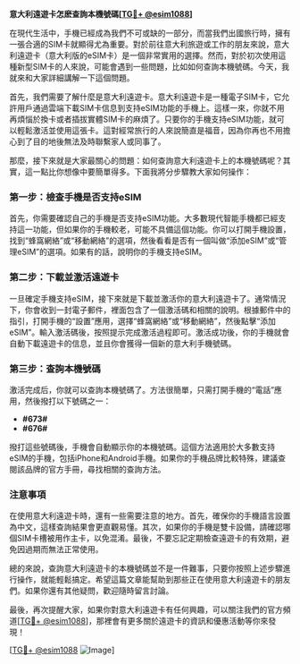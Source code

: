 **意大利遠遊卡怎麽查詢本機號碼[[TG💪+ @esim1088](https://t.me/s/esim1088)]**

在現代生活中，手機已經成為我們不可或缺的一部分，而當我們出國旅行時，擁有一張合適的SIM卡就顯得尤為重要。對於前往意大利旅遊或工作的朋友來說，意大利遠遊卡（意大利版的eSIM卡）是一個非常實用的選擇。然而，對於初次使用這種新型SIM卡的人來說，可能會遇到一些問題，比如如何查詢本機號碼。今天，我就來和大家詳細講解一下這個問題。

首先，我們需要了解什麼是意大利遠遊卡。意大利遠遊卡是一種電子SIM卡，它允許用戶通過雲端下載SIM卡信息到支持eSIM功能的手機上。這樣一來，你就不用再煩惱於換卡或者插拔實體SIM卡的麻煩了。只要你的手機支持eSIM功能，就可以輕鬆激活並使用這張卡。這對經常旅行的人來說簡直是福音，因為你再也不用擔心到了目的地後無法及時聯繫家人或同事了。

那麼，接下來就是大家最關心的問題：如何查詢意大利遠遊卡上的本機號碼呢？其實，這一點比你想像中要簡單得多。下面我將分步驟教大家如何操作：

### 第一步：檢查手機是否支持eSIM

首先，你需要確認自己的手機是否支持eSIM功能。大多數現代智能手機都已經支持這一功能，但如果你的手機較老，可能不具備這個功能。你可以打開手機設置，找到“蜂窩網絡”或“移動網絡”的選項，然後看看是否有一個叫做“添加eSIM”或“管理eSIM”的選項。如果有的話，說明你的手機支持eSIM。

### 第二步：下載並激活遠遊卡

一旦確定手機支持eSIM，接下來就是下載並激活你的意大利遠遊卡了。通常情況下，你會收到一封電子郵件，裡面包含了一個激活碼和相關的說明。根據郵件中的指引，打開手機的“設置”應用，選擇“蜂窩網絡”或“移動網絡”，然後點擊“添加eSIM”。輸入激活碼後，按照提示完成激活過程即可。激活成功後，你的手機就會自動下載遠遊卡的信息，並且你會獲得一個新的意大利手機號碼。

### 第三步：查詢本機號碼

激活完成后，你就可以查詢本機號碼了。方法很簡單，只需打開手機的“電話”應用，然後撥打以下號碼之一：

- **#673#**
- **#676#**

撥打這些號碼後，手機會自動顯示你的本機號碼。這個方法適用於大多數支持eSIM的手機，包括iPhone和Android手機。如果你的手機品牌比較特殊，建議查閱該品牌的官方手冊，尋找相關的查詢方法。

### 注意事項

在使用意大利遠遊卡時，還有一些需要注意的地方。首先，確保你的手機語言設置為中文，這樣查詢結果會更直觀易懂。其次，如果你的手機是雙卡設備，請確認哪個SIM卡槽被用作主卡，以免混淆。最後，不要忘記定期檢查遠遊卡的有效期，避免因過期而無法正常使用。

總的來說，查詢意大利遠遊卡的本機號碼並不是一件難事，只要你按照上述步驟進行操作，就能輕鬆搞定。希望這篇文章能幫助到那些正在使用意大利遠遊卡的朋友們。如果你還有其他疑問，歡迎隨時留言討論。

最後，再次提醒大家，如果你對意大利遠遊卡有任何興趣，可以關注我們的官方頻道[[TG💪+ @esim1088](https://t.me/s/esim1088)]，那裡會有更多關於遠遊卡的資訊和優惠活動等你來發現！

[[TG💪+ @esim1088](https://t.me/s/esim1088) ![Image](https://i.postimg.cc/4NQfJmqS/Snipaste-2025-05-13-00-14-12.png)]